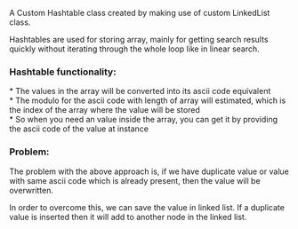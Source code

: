 <p>A Custom Hashtable class created by making use of custom LinkedList class.</p>
<p>Hashtables are used for storing array, mainly for getting search results quickly without iterating through the whole loop like in linear search.</p>
<h3><strong>Hashtable functionality:</strong></h3>
<p>* The values in the array will be converted into its ascii code equivalent<br />* The modulo for the ascii code with length of array will estimated, which is the index of the array where the value will be stored<br />* So when you need an value inside the array, you can get it by providing the ascii code of the value at instance</p>
<h3><strong>Problem:</strong></h3>
<p>The problem with the above approach is, if we have duplicate value or value with same ascii code which is already present, then the value will be overwritten.</p>
<p>In order to overcome this, we can save the value in linked list. If a duplicate value is inserted then it will add to another node in the linked list.</p>
<p>&nbsp;</p>
